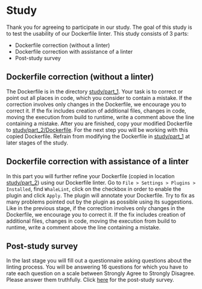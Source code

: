 # Study

Thank you for agreeing to participate in our study. The goal of this study is to test the usability of our Dockerfile linter. This study consists of 3 parts:
* Dockerfile correction (without a linter)
* Dockerfile correction with assistance of a linter
* Post-study survey

## Dockerfile correction (without a linter)
The Dockerfile is in the directory [study/part_1](part_1/Dockerfile). Your task is to correct or point out all places in code, 
which you consider to contain a mistake. If the correction involves only changes in the Dockerfile, 
we encourage you to correct it. If the fix includes creation of additional files, changes in code, 
moving the execution from build to runtime, write a comment above the line containing a mistake. 
After you are finished, copy your modified Dockerfile to [study/part_2/Dockerfile](part_2/Dockerfile). For the next step 
you will be working with this copied Dockerfile.
Refrain from modifying the Dockerfile in [study/part_1](part_1/Dockerfile) at later stages of the study.

## Dockerfile correction with assistance of a linter
In this part you will further refine your Dockerfile (copied in location [study/part_2](part_2/Dockerfile)) using our Dockerfile linter. 
Go to `File > Settings > Plugins > Installed`, find `WhaleLint`, click on the checkbox 
in order to enable the plugin and click `Apply`. 
The plugin will annotate your Dockerfile. Try to fix as many problems pointed out 
by the plugin as possible using its suggestions. Like in the previous stage, 
if the correction involves only changes in the Dockerfile, we encourage you to correct it. 
If the fix includes creation of additional files, changes in code, moving the execution 
from build to runtime, write a comment above the line containing a mistake.

## Post-study survey
In the last stage you will fill out a questionnaire asking questions about the linting process. 
You will be answering 16 questions for which you have to rate each question
on a scale between Strongly Agree to Strongly Disagree.
Please answer them truthfully.
Click [here](https://forms.gle/cvxQBxrBgKzNs4JV9) for the post-study survey.